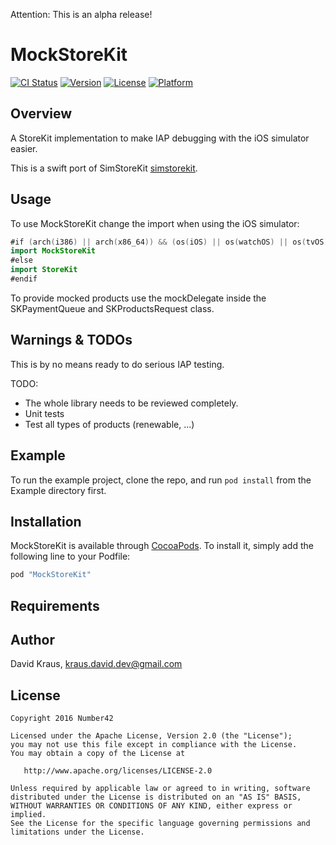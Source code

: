 Attention: This is an alpha release!

# MockStoreKit

[![CI Status](http://img.shields.io/travis/num42/MockStoreKit.svg?style=flat)](https://travis-ci.org/num42/MockStoreKit)
[![Version](https://img.shields.io/cocoapods/v/MockStoreKit.svg?style=flat)](http://cocoapods.org/pods/MockStoreKit)
[![License](https://img.shields.io/cocoapods/l/MockStoreKit.svg?style=flat)](http://cocoapods.org/pods/MockStoreKit)
[![Platform](https://img.shields.io/cocoapods/p/MockStoreKit.svg?style=flat)](http://cocoapods.org/pods/MockStoreKit)



Overview
-------
A StoreKit implementation to make IAP debugging with the iOS simulator easier.

This is a swift port of SimStoreKit [simstorekit].

## Usage

To use MockStoreKit change the import when using the iOS simulator:
```swift
#if (arch(i386) || arch(x86_64)) && (os(iOS) || os(watchOS) || os(tvOS))
import MockStoreKit
#else
import StoreKit
#endif
```

To provide mocked products use the mockDelegate inside the SKPaymentQueue and SKProductsRequest class.


## Warnings & TODOs
This is by no means ready to do serious IAP testing.

TODO:
* The whole library needs to be reviewed completely.
* Unit tests
* Test all types of products (renewable, ...)


## Example

To run the example project, clone the repo, and run `pod install` from the Example directory first.

## Installation

MockStoreKit is available through [CocoaPods](http://cocoapods.org). To install
it, simply add the following line to your Podfile:

```ruby
pod "MockStoreKit"
```

## Requirements


## Author

David Kraus, kraus.david.dev@gmail.com

License
-------

    Copyright 2016 Number42

    Licensed under the Apache License, Version 2.0 (the "License");
    you may not use this file except in compliance with the License.
    You may obtain a copy of the License at

       http://www.apache.org/licenses/LICENSE-2.0

    Unless required by applicable law or agreed to in writing, software
    distributed under the License is distributed on an "AS IS" BASIS,
    WITHOUT WARRANTIES OR CONDITIONS OF ANY KIND, either express or implied.
    See the License for the specific language governing permissions and
    limitations under the License.


[simstorekit]: https://github.com/millenomi/simstorekit
